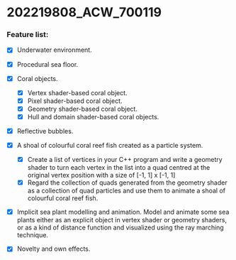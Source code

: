 # 202219808_ACW_700119

### Feature list:

- [x] Underwater environment. 

- [x] Procedural sea floor. 

- [x] Coral objects. 
    
    - [x] Vertex shader-based coral object. 
    - [x] Pixel shader-based coral object. 
    - [x] Geometry shader-based coral object. 
    - [x] Hull and domain shader-based coral objects. 

- [x] Reflective bubbles. 

- [x] A shoal of colourful coral reef fish created as a particle system.
    
    - [x] Create a list of vertices in your C++ program and write a geometry shader to turn each vertex in the list into a quad centred at the original vertex position with a size of [-1, 1] x [-1, 1]
    - [x] Regard the collection of quads generated from the geometry shader as a collection of quad particles and use them to animate a shoal of colourful coral reef fish.

- [x] Implicit sea plant modelling and animation. Model and animate some sea plants either as an explicit object in vertex shader or geometry shaders,  or as a kind of distance function and visualized using the ray marching technique.

- [x] Novelty and own effects. 
